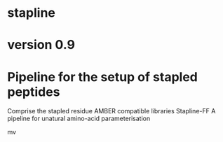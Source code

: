 # stapline
# version 0.9
# Pipeline for the setup  of stapled peptides
Comprise the stapled residue AMBER compatible libraries  Stapline-FF
A pipeline for unatural amino-acid parameterisation

mv

